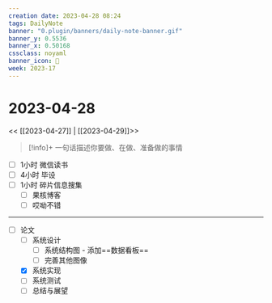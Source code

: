 ```yaml
---
creation date: 2023-04-28 08:24
tags: DailyNote
banner: "0.plugin/banners/daily-note-banner.gif"
banner_y: 0.5536
banner_x: 0.50168
cssclass: noyaml
banner_icon: 💌
week: 2023-17
---
```


# 2023-04-28

<< [[2023-04-27]] | [[2023-04-29]]>>


> [!info]+ 一句话描述你要做、在做、准备做的事情
> 


- [ ] 1小时 微信读书
- [ ] 4小时 毕设
- [ ] 1小时 碎片信息搜集
	- [ ] 果核博客
	- [ ] 哎呦不错

---

- [ ] 论文
	- [ ] 系统设计
		- [ ] 系统结构图 - 添加==数据看板==
		- [ ] 完善其他图像
	- [x] 系统实现
	- [ ] 系统测试
	- [ ] 总结与展望